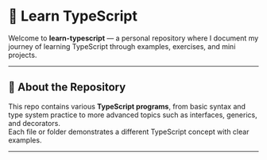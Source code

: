 # 📘 Learn TypeScript

Welcome to **learn-typescript** — a personal repository where I document my journey of learning TypeScript through examples, exercises, and mini projects.

---

## 🚀 About the Repository

This repo contains various **TypeScript programs**, from basic syntax and type system practice to more advanced topics such as interfaces, generics, and decorators.  
Each file or folder demonstrates a different TypeScript concept with clear examples.

---
